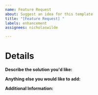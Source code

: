 ```yaml
---
name: Feature Request
about: Suggest an idea for this template
title: "[Feature Request] "
labels: enhancement
assignees: nicholaswilde

---
```


# Details

**Describe the solution you'd like:**

<!-- Note: A clear and concise description of what you want to happen. -->

**Anything else you would like to add:**

<!-- Note: Miscellaneous information that will assist in solving the issue. -->

**Additional Information:**

<!-- Note: Anything to give further context to the requested new feature. -->
